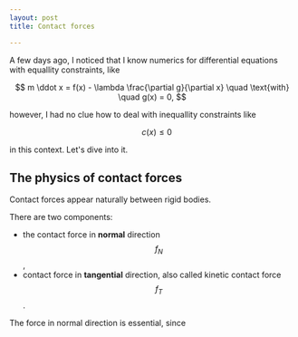 ```yaml
---
layout: post
title: Contact forces

---
```

A few days ago, I noticed that I know numerics for differential equations with equallity constraints, like

$$  
m \ddot x = f(x) - \lambda \frac{\partial g}{\partial x} \quad \text{with} \quad g(x) = 0,  
$$

however, I had no clue how to deal with inequallity constraints like

$$  
\quad c(x) \leq 0
$$

in this context. Let's dive into it.

## The physics of contact forces

Contact forces appear naturally between rigid bodies.

There are two components:
- the contact force in **normal** direction $$f_N$$,
- contact force in **tangential** direction, also called kinetic contact force $$f_T$$.

The force in normal direction is essential, since 


